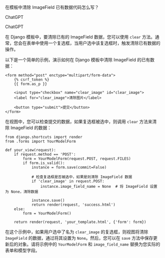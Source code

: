 
在模板中清除 ImageField 已有数据代码怎么写？



ChatGPT

ChatGPT

在 Django 模板中，要清除已有的 ImageField 数据，您可以使用 `clear` 方法。通常，您会在表单中使用一个复选框，当用户选中该复选框时，触发清除已有数据的操作。

以下是一个简单的示例，演示如何在 Django 模板中清除 ImageField 的已有数据：

```
<form method="post" enctype="multipart/form-data">
    {% csrf_token %}
    {{ form.as_p }}

    <input type="checkbox" name="clear_image" id="clear_image">
    <label for="clear_image">清除图片</label>

    <button type="submit">提交</button>
</form>
```

在视图中，您可以检查提交的数据，如果复选框被选中，则调用 `clear` 方法来清除 ImageField 的数据：

```
from django.shortcuts import render
from .forms import YourModelForm

def your_view(request):
    if request.method == 'POST':
        form = YourModelForm(request.POST, request.FILES)
        if form.is_valid():
            instance = form.save(commit=False)

            # 检查复选框是否被选中，如果是则清除 ImageField 数据
            if 'clear_image' in request.POST:
                instance.image_field_name = None  # 将 ImageField 设置为 None，清除数据

            instance.save()
            return render(request, 'success.html')
    else:
        form = YourModelForm()

    return render(request, 'your_template.html', {'form': form})
```

在这个示例中，如果用户选中了名为 `clear_image` 的复选框，则视图将清除 `ImageField` 的数据，通过将其设置为 `None`。然后，您可以在 `save` 方法中保存更新后的对象。请将示例中的 `YourModelForm` 和 `image_field_name` 替换为您实际的表单和模型字段。

